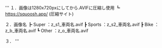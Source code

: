 '''
１．画像は1280x720pxにしてから.AVIFに圧縮し使用
    ┗ https://squoosh.app/ (圧縮サイト)
    
２．画像名
    ┣ Super ：z_s1_車両名.avif
    ┣ Sports ：z_s2_車両名.avif
    ┣ Bike ：z_b_車両名.avif
    ┗ Other ：z_o_車両名.avif
    
３．
'''
